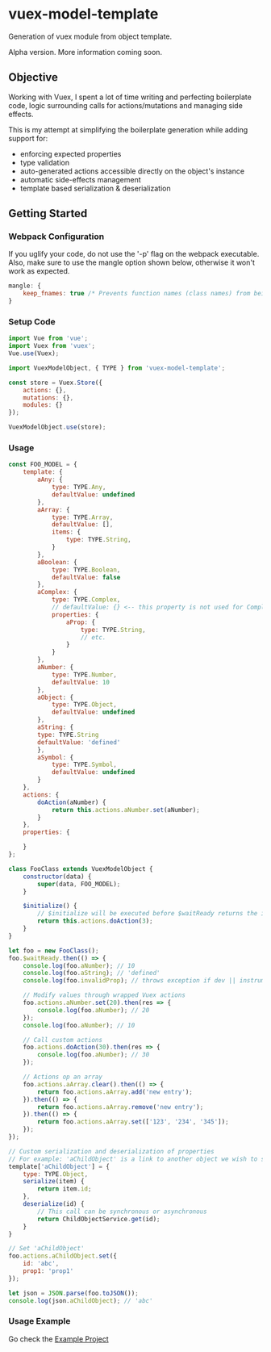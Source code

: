 # vuex-model-template
Generation of vuex module from object template.

Alpha version. More information coming soon.

## Objective
Working with Vuex, I spent a lot of time writing and perfecting boilerplate code, logic surrounding calls for actions/mutations and managing side effects.

This is my attempt at simplifying the boilerplate generation while adding support for:
* enforcing expected properties
* type validation
* auto-generated actions accessible directly on the object's instance
* automatic side-effects management
* template based serialization & deserialization

## Getting Started
### Webpack Configuration
If you uglify your code, do not use the '-p' flag on the webpack executable. Also, make sure to use the mangle option shown below, otherwise it won't work as expected.

```javascript
mangle: {
    keep_fnames: true /* Prevents function names (class names) from being compressed */
}
```

### Setup Code
```javascript
import Vue from 'vue';
import Vuex from 'vuex';
Vue.use(Vuex);

import VuexModelObject, { TYPE } from 'vuex-model-template';

const store = Vuex.Store({
    actions: {},
    mutations: {},
    modules: {}
});

VuexModelObject.use(store);
```

### Usage
```javascript
const FOO_MODEL = {
    template: {
        aAny: {
            type: TYPE.Any,
            defaultValue: undefined
        },
        aArray: {
            type: TYPE.Array,
            defaultValue: [],
            items: {
                type: TYPE.String,
            }
        },
        aBoolean: {
            type: TYPE.Boolean,
            defaultValue: false
        },
        aComplex: {
            type: TYPE.Complex,
            // defaultValue: {} <-- this property is not used for Complex
            properties: {
                aProp: {
                    type: TYPE.String,
                    // etc.
                }
            }
        },
        aNumber: {
            type: TYPE.Number,
            defaultValue: 10
        },
        aObject: {
            type: TYPE.Object,
            defaultValue: undefined
        },
        aString: {
        type: TYPE.String
        defaultValue: 'defined'
        },
        aSymbol: {
            type: TYPE.Symbol,
            defaultValue: undefined
        }
    },
    actions: {
        doAction(aNumber) {
            return this.actions.aNumber.set(aNumber);
        }
    },
    properties: {

    }
};

class FooClass extends VuexModelObject {
    constructor(data) {
        super(data, FOO_MODEL);
    }

    $initialize() {
        // $initialize will be executed before $waitReady returns the instance
        return this.actions.doAction(3);
    }
}

let foo = new FooClass();
foo.$waitReady.then(() => {
    console.log(foo.aNumber); // 10
    console.log(foo.aString); // 'defined'
    console.log(foo.invalidProp); // throws exception if dev || instrumented builds (wrapped in proxy)

    // Modify values through wrapped Vuex actions
    foo.actions.aNumber.set(20).then(res => {
        console.log(foo.aNumber); // 20
    });
    console.log(foo.aNumber); // 10

    // Call custom actions
    foo.actions.doAction(30).then(res => {
        console.log(foo.aNumber); // 30
    });

    // Actions op an array
    foo.actions.aArray.clear().then(() => {
        return foo.actions.aArray.add('new entry');
    }).then(() => {
        return foo.actions.aArray.remove('new entry');
    }).then(() => {
        return foo.actions.aArray.set(['123', '234', '345']);
    });
});

// Custom serialization and deserialization of properties
// For example: 'aChildObject' is a link to another object we wish to save as a string (id) and to expand as a full-fledged object whem running.
template['aChildObject'] = {
    type: TYPE.Object,
    serialize(item) {
        return item.id;
    },
    deserialize(id) {
        // This call can be synchronous or asynchronous
        return ChildObjectService.get(id);
    }
}

// Set 'aChildObject'
foo.actions.aChildObject.set({
    id: 'abc',
    prop1: 'prop1'
});

let json = JSON.parse(foo.toJSON());
console.log(json.aChildObject); // 'abc'
```

### Usage Example
Go check the [Example Project](example)
